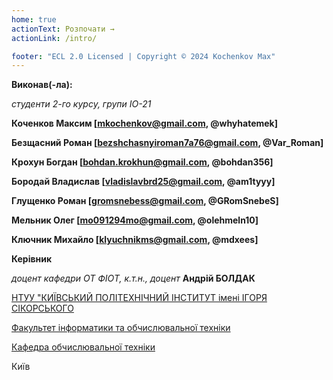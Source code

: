 ```yaml
---
home: true
actionText: Розпочати →
actionLink: /intro/

footer: "ECL 2.0 Licensed | Copyright © 2024 Kochenkov Max"
---
```



**Виконав(-ла):** 

*студенти 2-го курсу, групи ІО-21*<span padding-right:5em></span> 

**Коченков Максим [mkochenkov@gmail.com, @whyhatemek]**

**Безщасний Роман [bezshchasnyiroman7a76@gmail.com, @Var_Roman]**

**Крохун Богдан [bohdan.krokhun@gmail.com, @bohdan356]**

**Бородай Владислав [vladislavbrd25@gmail.com, @am1tyyy]**

**Глущенко Роман [gromsnebess@gmail.com, @GRomSnebeS]**

**Мельник Олег [mo091294mo@gmail.com, @olehmeln10]**

**Ключник Михайло [klyuchnikms@gmail.com, @mdxees]**

**Керівник**

*доцент кафедри ОТ ФІОТ, к.т.н., доцент*<span padding-right:5em></span> **Андрій БОЛДАК** 

[НТУУ "КИЇВСЬКИЙ ПОЛІТЕХНІЧНИЙ ІНСТИТУТ імені ІГОРЯ СІКОРСЬКОГО](https://kpi.ua/)

[Факультет інформатики та обчислювальної техніки](https://fiot.kpi.ua/)

[Кафедра обчислювальної техніки](https://comsys.kpi.ua/)

Київ
